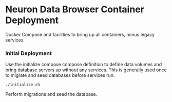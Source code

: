 # Neuron Data Browser Container Deployment
Docker Compose and facilities to bring up all containers, minus legacy services.

### Initial Deployment

Use the initialize compose compose definition to define data volumes and bring database servers up without any services.
  This is generally used once to migrate and seed databases before services run.
  
```./initialize.sh```

Perform migrations and seed the database.  